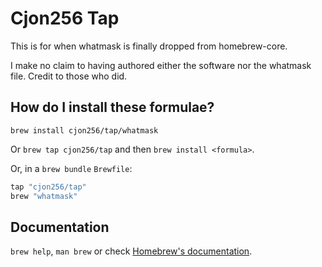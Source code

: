# Cjon256 Tap

This is for when whatmask is finally dropped from homebrew-core.

I make no claim to having authored either the software nor the whatmask file. Credit to those who did.

## How do I install these formulae?

`brew install cjon256/tap/whatmask`

Or `brew tap cjon256/tap` and then `brew install <formula>`.

Or, in a `brew bundle` `Brewfile`:

```ruby
tap "cjon256/tap"
brew "whatmask"
```

## Documentation

`brew help`, `man brew` or check [Homebrew's documentation](https://docs.brew.sh).
